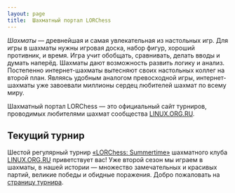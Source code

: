 ```yaml
---
layout: page
title:  Шахматный портал LORChess
---
```


*Шахматы* — древнейшая и самая увлекательная из настольных игр. Для игры в шахматы нужны игровая доска, набор фигур, хороший противник, и время. Игра учит обобщать, сравнивать, делать вводы и думать наперёд. Шахматы дают возможность развить логику и анализ. Постепенно интернет-шахматы вытесняют своих настольных коллег на второй план. Являясь удобным аналогом превосходной игры, интернет-шахматы уже завоевали миллионы сердец любителей шахмат по всему миру.

Шахматный портал LORChess — это официальный сайт турниров, проводимых любителями шахмат сообщества [LINUX.ORG.RU](https://www.linux.org.ru/).

Текущий турнир
--------------

Шестой регулярный турнир [«LORChess: Summertime»](https://www.linux.org.ru/forum/talks/10452081) шахматного клуба [LINUX.ORG.RU](https://www.linux.org.ru/) приветствует вас! Уже второй сезон мы играем в шахматы, в нашей истории — множество замечательных и красивых партий, великие победы и обидные поражения. Добро пожаловать на [страницу турнира](/2014/2-summertime/).

